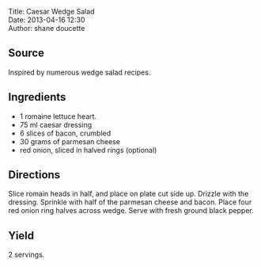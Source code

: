 Title: Caesar Wedge Salad  
Date: 2013-04-16 12:30  
Author: shane doucette  

## Source
Inspired by numerous wedge salad recipes.

## Ingredients
+ 1 romaine lettuce heart.
+ 75 ml caesar dressing
+ 6 slices of bacon, crumbled
+ 30 grams of parmesan cheese
+ red onion, sliced in halved rings (optional)

## Directions
Slice romain heads in half, and place on plate cut side up.  Drizzle with the dressing.  Sprinkle with half of the parmesan cheese and bacon.  Place four red onion ring halves across wedge.  Serve with fresh ground black pepper.

## Yield
2 servings.
